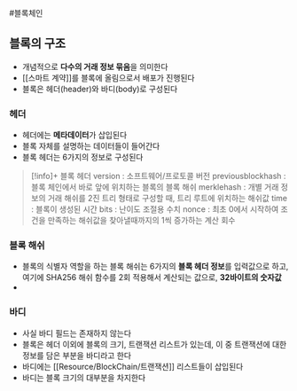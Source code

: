 ---
---

#블록체인 
## 블록의 구조
+ 개념적으로 **다수의 거래 정보 묶음**을 의미한다
+ [[스마트 계약]]를 블록에 올림으로서 배포가 진행된다
+ 블록은 헤더(header)와 바디(body)로 구성된다
### 헤더
+ 헤더에는 **메타데이터**가 삽입된다
+ 블록 자체를 설명하는 데이터들이 들어간다
+ 블록 헤더는 6가지의 정보로 구성된다

> [!info]+ 블록 헤더
> version : 소프트웨어/프로토콜 버전
> previousblockhash : 블록 체인에서 바로 앞에 위치하는 블록의 블록 해쉬
> merklehash : 개별 거래 정보의 거래 해쉬를 2진 트리 형태로 구성할 때, 트리 루트에 위치하는 해쉬값
> time : 블록이 생성된 시간
> bits : 난이도 조절용 수치
> nonce : 최초 0에서 시작하여 조건을 만족하는 해쉬값을 찾아낼때까지의 1씩 증가하는 계산 회수

### 블록 해쉬
+ 블록의 식별자 역할을 하는 블록 해쉬는 6가지의 **블록 헤더 정보**를 입력값으로 하고, 여기에 SHA256 해쉬 함수를 2회 적용해서 계산되는 값으로, **32바이트의 숫자값**
+ 
### 바디
+ 사실 바디 필드는 존재하지 않는다
+ 블록은 헤더 이외에 블록의 크기, 트랜잭션 리스트가 있는데, 이 중 트랜잭션에 대한 정보를 담은 부분을 바디라고 한다
+ 바디에는 [[Resource/BlockChain/트랜잭션]] 리스트들이 삽입된다
+ 바디는 블록 크기의 대부분을 차지한다